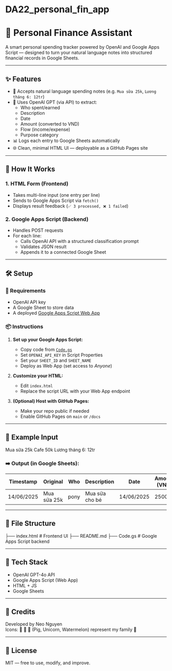 # DA22_personal_fin_app

# 🐷 Personal Finance Assistant

A smart personal spending tracker powered by OpenAI and Google Apps Script — designed to turn your natural language notes into structured financial records in Google Sheets.

---

## ✨ Features

- 💬 Accepts natural language spending notes (e.g. `Mua sữa 25k`, `Lương tháng 6: 12tr`)
- 🧠 Uses OpenAI GPT (via API) to extract:
  - Who spent/earned
  - Description
  - Date
  - Amount (converted to VND)
  - Flow (income/expense)
  - Purpose category
- 📊 Logs each entry to Google Sheets automatically
- 🌐 Clean, minimal HTML UI — deployable as a GitHub Pages site

---

## 🚀 How It Works

### 1. HTML Form (Frontend)

- Takes multi-line input (one entry per line)
- Sends to Google Apps Script via `fetch()`
- Displays result feedback (`✅ 3 processed, ❌ 1 failed`)

### 2. Google Apps Script (Backend)

- Handles POST requests
- For each line:
  - Calls OpenAI API with a structured classification prompt
  - Validates JSON result
  - Appends it to a connected Google Sheet

---

## 🛠 Setup

### 🔐 Requirements

- OpenAI API key
- A Google Sheet to store data
- A deployed [Google Apps Script Web App](https://developers.google.com/apps-script/guides/web)

### 📦 Instructions

1. **Set up your Google Apps Script:**
   - Copy code from [`Code.gs`](./Code.gs)
   - Set `OPENAI_API_KEY` in Script Properties
   - Set your `SHEET_ID` and `SHEET_NAME`
   - Deploy as Web App (set access to *Anyone*)

2. **Customize your HTML:**
   - Edit `index.html`
   - Replace the script URL with your Web App endpoint

3. **(Optional) Host with GitHub Pages:**
   - Make your repo public if needed
   - Enable GitHub Pages on `main` or `/docs`

---

## 🧪 Example Input

Mua sữa 25k
Cafe 50k
Lương tháng 6: 12tr


### ➡️ Output (in Google Sheets):

| Timestamp | Original | Who | Description | Date | Amount (VND) | Flow | Purpose |
|-----------|----------|-----|-------------|------|---------------|------|---------|
| 14/06/2025 | Mua sữa 25k | pony | Mua sữa cho bé | 14/06/2025 | 25000 | expense | Necessities |

---

## 📄 File Structure
├── index.html # Frontend UI
├── README.md
├── Code.gs # Google Apps Script backend

---

## 🧩 Tech Stack

- OpenAI GPT-4o API
- Google Apps Script (Web App)
- HTML + JS
- Google Sheets

---

## 🙌 Credits

Developed by Neo Nguyen  
Icons: 🐷 🦄 🍉 (Pig, Unicorn, Watermelon) represent my family 🎉

---

## 📜 License

MIT — free to use, modify, and improve.

